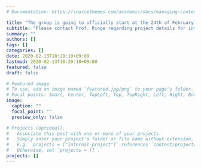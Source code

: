 ```yaml
---
# Documentation: https://sourcethemes.com/academic/docs/managing-content/

title: "The group is going to officially start at the 24th of February 2020, looking already now for bright students! 어서오세요!"
subtitle: "Please contact Prof. Ringe regarding project details for internships, Master and Ph.D. and attach a CV."
summary: ""
authors: []
tags: []
categories: []
date: 2020-02-13T10:20:10+09:00
lastmod: 2020-02-13T10:20:10+09:00
featured: false
draft: false

# Featured image
# To use, add an image named `featured.jpg/png` to your page's folder.
# Focal points: Smart, Center, TopLeft, Top, TopRight, Left, Right, BottomLeft, Bottom, BottomRight.
image:
  caption: ""
  focal_point: ""
  preview_only: false

# Projects (optional).
#   Associate this post with one or more of your projects.
#   Simply enter your project's folder or file name without extension.
#   E.g. `projects = ["internal-project"]` references `content/project/deep-learning/index.md`.
#   Otherwise, set `projects = []`.
projects: []
---
```

